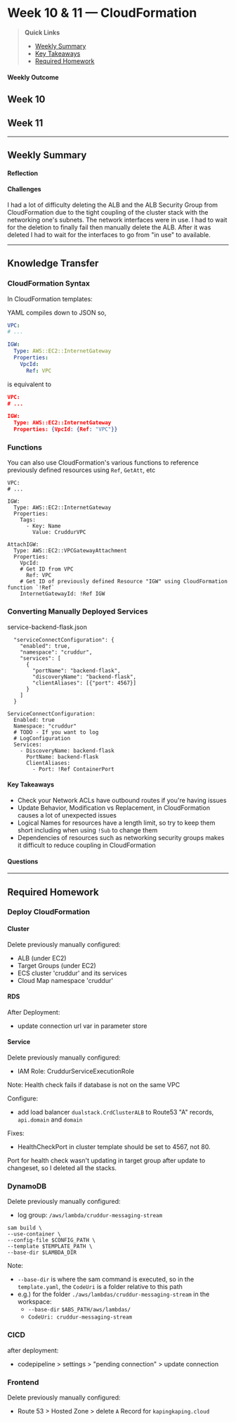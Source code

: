 # Week 10 & 11 — CloudFormation

>__Quick Links__
> - [Weekly Summary](#weekly-summary)
> - [Key Takeaways](#key-takeaways)
> - [Required Homework](#required-homework)

#### Weekly Outcome
Week 10
- 

Week 11
- 

---
## Weekly Summary
<!--Summary Journal Entry-->


#### Reflection
<!--Thoughts/Feelings so far.-->


#### Challenges
<!-- Challenges you've had this week in completing your tasks. How you might solve them or what you did to solve them. -->

I had a lot of difficulty deleting the ALB and the ALB Security Group from CloudFormation due to the tight coupling of the cluster stack with the networking one's subnets. The network interfaces were in use. I had to wait for the deletion to finally fail then manually delete the ALB. After it was deleted I had to wait for the interfaces to go from "in use" to available. 

---
## Knowledge Transfer

### CloudFormation Syntax
In CloudFormation templates:

YAML compiles down to JSON so,

```yaml
VPC: 
# ...

IGW:
  Type: AWS::EC2::InternetGateway
  Properties:
    VpcId:
      Ref: VPC
```

is equivalent to

```json
VPC: 
# ...

IGW:
  Type: AWS::EC2::InternetGateway
  Properties: {VpcId: {Ref: "VPC"}}
```

### Functions

You can also use CloudFormation's various functions to reference previously defined resources using `Ref`, `GetAtt`, etc
```
VPC: 
# ...

IGW:
  Type: AWS::EC2::InternetGateway
  Properties:
    Tags:
      - Key: Name
        Value: CruddurVPC

AttachIGW:
  Type: AWS::EC2::VPCGatewayAttachment
  Properties:
    VpcId:
    # Get ID from VPC 
      Ref: VPC
    # Get ID of previously defined Resource "IGW" using CloudFormation function `!Ref`
    InternetGatewayId: !Ref IGW
```
### Converting Manually Deployed Services

service-backend-flask.json
```
  "serviceConnectConfiguration": {
    "enabled": true,
    "namespace": "cruddur",
    "services": [
      {
        "portName": "backend-flask",
        "discoveryName": "backend-flask",
        "clientAliases": [{"port": 4567}]
      }
    ]
  }
```

```
ServiceConnectConfiguration:
  Enabled: true
  Namespace: "cruddur"
  # TODO - If you want to log
  # LogConfiguration
  Services:
    - DiscoveryName: backend-flask
      PortName: backend-flask
      ClientAliases:
        - Port: !Ref ContainerPort
```

#### Key Takeaways
<!-- Key takeaways for this week -->
- Check your Network ACLs have outbound routes if you're having issues
- Update Behavior, Modification vs Replacement, in CloudFormation causes a lot of unexpected issues
- Logical Names for resources have a length limit, so try to keep them short including when using `!Sub` to change them
- Dependencies of resources such as networking security groups makes it difficult to reduce coupling in CloudFormation

#### Questions
<!-- Questions on the materials or concepts with their answers, if available.-->

---

## Required Homework  


### Deploy CloudFormation 

#### Cluster
Delete previously manually configured:
- ALB (under EC2)
- Target Groups (under EC2)
- ECS cluster 'cruddur' and its services
- Cloud Map namespace 'cruddur'

#### RDS

After Deployment:
- update connection url var in parameter store

#### Service
Delete previously manually configured:
- IAM Role: CruddurServiceExecutionRole

Note: Health check fails if database is not on the same VPC

Configure:
- add load balancer `dualstack.CrdClusterALB` to Route53 "A" records, `api.domain` and `domain`

Fixes:
- HealthCheckPort in cluster template should be set to 4567, not 80. 

Port for health check wasn't updating in target group after update to changeset, so I deleted all the stacks. 

### DynamoDB

Delete previously manually configured:
- log group: `/aws/lambda/cruddur-messaging-stream`

```
sam build \
--use-container \
--config-file $CONFIG_PATH \
--template $TEMPLATE_PATH \
--base-dir $LAMBDA_DIR
```

Note:
- `--base-dir` is where the sam command is executed, so in the `template.yaml`, the `CodeUri` is a folder relative to this path
- e.g.) for the folder `./aws/lambdas/cruddur-messaging-stream` in the workspace:
    - `--base-dir` `$ABS_PATH/aws/lambdas/`
    - `CodeUri: cruddur-messaging-stream`

### CICD

after deployment:
- codepipeline > settings > "pending connection" > update connection

### Frontend

Delete previously manually configured:
- Route 53 > Hosted Zone > delete `A` Record for `kapingkaping.cloud`

